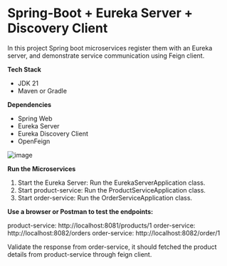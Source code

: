 # Spring-Boot + Eureka Server + Discovery Client
In this project Spring boot microservices register them with an Eureka server, and demonstrate service communication using Feign client.

**Tech Stack**
- JDK 21
- Maven or Gradle

**Dependencies**
- Spring Web
- Eureka Server
- Eureka Discovery Client
- OpenFeign

![image](https://github.com/user-attachments/assets/da1c3120-1acc-417e-bb47-5750654be5c9)


**Run the Microservices**
1. Start the Eureka Server: Run the EurekaServerApplication class.
2. Start product-service: Run the ProductServiceApplication class.
3. Start order-service: Run the OrderServiceApplication class.
   
**Use a browser or Postman to test the endpoints:**

product-service: http://localhost:8081/products/1
order-service: http://localhost:8082/orders
order-service: http://localhost:8082/order/1

Validate the response from order-service, it should fetched the product details from product-service through feign client.
